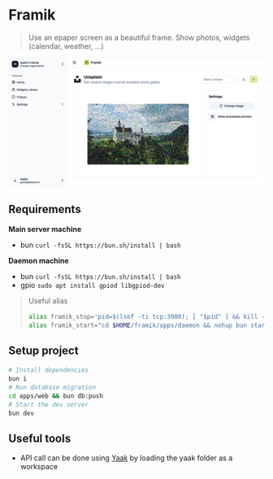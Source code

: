 # Framik
> Use an epaper screen as a beautiful frame. Show photos, widgets (calendar, weather, ...)

![Framik logo](./assets/repo_thumbnail.png)

## Requirements

**Main server machine**

- bun `curl -fsSL https://bun.sh/install | bash`

**Daemon machine**

- bun `curl -fsSL https://bun.sh/install | bash`
- gpio `sudo apt install gpiod libgpiod-dev`

> Useful alias
> ```sh
> alias framik_stop='pid=$(lsof -ti tcp:3000); [ "$pid" ] && kill -9 "$pid" || echo "Nothing to kill on port 3000"'
> alias framik_start="cd $HOME/framik/apps/daemon && nohup bun start > "logs/log_$(date +%Y%m%d_%H%M%S).log" 2>&1 &"
> ```

## Setup project
```bash
# Install dependencies
bun i
# Run database migration
cd apps/web && bun db:push
# Start the dev server
bun dev
```

## Useful tools
- API call can be done using [Yaak](https://yaak.app/) by loading the yaak folder as a workspace

